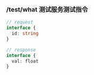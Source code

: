 ### /test/what 测试服务测试指令

```typescript
// request
interface {
  id: string
}

// response
interface {
  val: float
}
```
